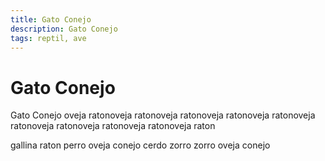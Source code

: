 ```yaml
---
title: Gato Conejo
description: Gato Conejo
tags: reptil, ave
---
```


# Gato Conejo

Gato Conejo oveja ratonoveja ratonoveja ratonoveja ratonoveja ratonoveja ratonoveja ratonoveja ratonoveja ratonoveja raton

gallina raton perro oveja conejo cerdo zorro zorro oveja conejo